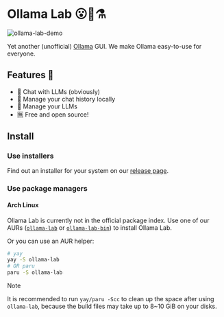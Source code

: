 # Ollama Lab 😮🦙⚗️

![ollama-lab-demo](https://github.com/user-attachments/assets/36c815e8-8b59-469d-b001-c33901e960f1)

Yet another (unofficial) [Ollama](https://github.com/ollama/ollama) GUI.
We make Ollama easy-to-use for everyone.

## Features 🌟

- 💬 Chat with LLMs (obviously)
- 💾 Manage your chat history locally
- 🤖 Manage your LLMs
- 🈚 Free and open source!

## Install

### Use installers

Find out an installer for your system on our [release page](https://github.com/chardoncs/ollama-lab/releases).

### Use package managers

#### Arch Linux

Ollama Lab is currently not in the official package index.
Use one of our AURs ([`ollama-lab`](https://aur.archlinux.org/packages/ollama-lab) or [`ollama-lab-bin`](https://aur.archlinux.org/packages/ollama-lab-bin)) to install Ollama Lab.

Or you can use an AUR helper:

```bash
# yay
yay -S ollama-lab
# OR paru
paru -S ollama-lab
```

> [!NOTE]
>
> It is recommended to run `yay/paru -Scc` to clean up the space after using `ollama-lab`,
> because the build files may take up to 8~10 GiB on your disks.

